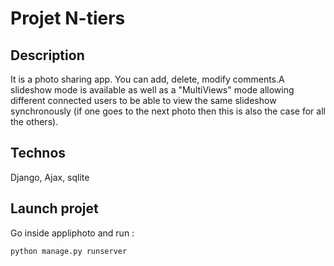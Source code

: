 # Projet N-tiers
## Description
It is a photo sharing app. You can add, delete, modify comments.A slideshow mode is available as well as a "MultiViews" mode allowing different connected users to be able to view the same slideshow synchronously (if one goes to the next photo then this is also the case for all the others).

## Technos
Django, Ajax, sqlite

## Launch projet
Go inside appliphoto and run :
```
python manage.py runserver
```
